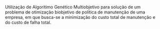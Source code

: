 Utilização de Algoritimo Genético Multiobjetivo para solução de um problema de otimização biobjetivo de política de manutenção de uma empresa, em que busca-se a minimização do custo total de manutenção e do custo de falha total.
